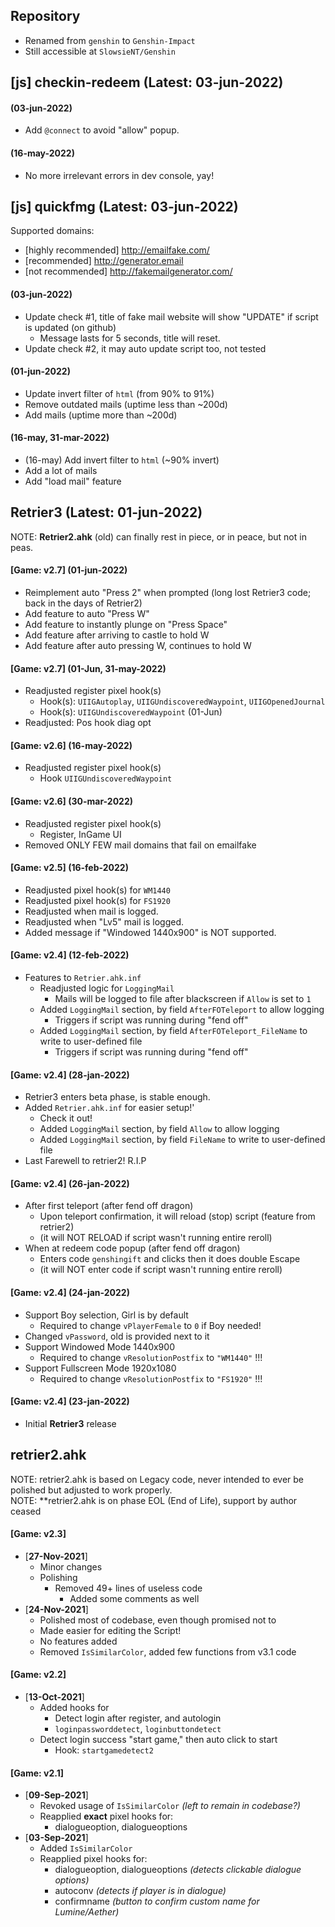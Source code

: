 ## Repository
- Renamed from `genshin` to `Genshin-Impact`
- Still accessible at `SlowsieNT/Genshin`
## [js] checkin-redeem (Latest: 03-jun-2022)
#### (03-jun-2022)
- Add `@connect` to avoid "allow" popup.
#### (16-may-2022)
- No more irrelevant errors in dev console, yay!
## [js] quickfmg (Latest: 03-jun-2022)
Supported domains:
- [highly recommended] http://emailfake.com/
- [recommended] http://generator.email
- [not recommended] http://fakemailgenerator.com/
#### (03-jun-2022)
- Update check #1, title of fake mail website will show "UPDATE" if script is updated (on github)
  - Message lasts for 5 seconds, title will reset.
- Update check #2, it may auto update script too, not tested
#### (01-jun-2022)
- Update invert filter of `html` (from 90% to 91%)
- Remove outdated mails (uptime less than ~200d)
- Add mails (uptime more than ~200d)
#### (16-may, 31-mar-2022)
- (16-may) Add invert filter to `html` (~90% invert)
- Add a lot of mails
- Add "load mail" feature
## Retrier3 (Latest: 01-jun-2022)
NOTE:
**Retrier2.ahk** (old) can finally rest in piece, or in peace, but not in peas.<br>
#### [Game: **v2.7**] (01-jun-2022)
- Reimplement auto "Press 2" when prompted (long lost Retrier3 code; back in the days of Retrier2)
- Add feature to auto "Press W"
- Add feature to instantly plunge on "Press Space"
- Add feature after arriving to castle to hold W
- Add feature after auto pressing W, continues to hold W
#### [Game: **v2.7**] (01-Jun, 31-may-2022)
- Readjusted register pixel hook(s)
  - Hook(s): `UIIGAutoplay`, `UIIGUndiscoveredWaypoint`, `UIIGOpenedJournal`
  - Hook(s): `UIIGUndiscoveredWaypoint` (01-Jun)
- Readjusted: Pos hook diag opt
#### [Game: **v2.6**] (16-may-2022)
- Readjusted register pixel hook(s)
  - Hook `UIIGUndiscoveredWaypoint`
#### [Game: **v2.6**] (30-mar-2022)
- Readjusted register pixel hook(s)
  - Register, InGame UI
- Removed ONLY FEW mail domains that fail on emailfake
#### [Game: **v2.5**] (16-feb-2022)
- Readjusted pixel hook(s) for `WM1440`
- Readjusted pixel hook(s) for `FS1920`
- Readjusted when mail is logged.
- Readjusted when "Lv5" mail is logged.
- Added message if "Windowed 1440x900" is NOT supported.
#### [Game: **v2.4**] (12-feb-2022)
- Features to `Retrier.ahk.inf`
  - Readjusted logic for `LoggingMail`
    - Mails will be logged to file after blackscreen if `Allow` is set to `1`
  - Added `LoggingMail` section, by field `AfterFOTeleport` to allow logging
    - Triggers if script was running during "fend off"
  - Added `LoggingMail` section, by field `AfterFOTeleport_FileName` to write to user-defined file
    - Triggers if script was running during "fend off"
#### [Game: **v2.4**] (28-jan-2022)
- Retrier3 enters beta phase, is stable enough.
- Added `Retrier.ahk.inf` for easier setup!'
  - Check it out!
  - Added `LoggingMail` section, by field `Allow` to allow logging
  - Added `LoggingMail` section, by field `FileName` to write to user-defined file
- Last Farewell to retrier2! R.I.P
#### [Game: **v2.4**] (26-jan-2022)
- After first teleport (after fend off dragon)
  - Upon teleport confirmation, it will reload (stop) script (feature from retrier2)
  - (it will NOT RELOAD if script wasn't running entire reroll)
- When at redeem code popup (after fend off dragon)
  - Enters code `genshingift` and clicks then it does double Escape
  - (it will NOT enter code if script wasn't running entire reroll)
#### [Game: **v2.4**] (24-jan-2022)
- Support Boy selection, Girl is by default
  - Required to change `vPlayerFemale` to `0` if Boy needed!
- Changed `vPassword`, old is provided next to it
- Support Windowed Mode 1440x900
  - Required to change `vResolutionPostfix` to `"WM1440"` !!!
- Support Fullscreen Mode 1920x1080
  - Required to change `vResolutionPostfix` to `"FS1920"` !!!
#### [Game: **v2.4**] (23-jan-2022)
- Initial **Retrier3** release



## retrier2.ahk
NOTE: retrier2.ahk is based on Legacy code, never intended to ever be polished but adjusted to work properly.<br>
NOTE: **retrier2.ahk is on phase EOL (End of Life), support by author ceased<br>
#### [Game: **v2.3**]
- [**27-Nov-2021**]
  - Minor changes
  - Polishing
    - Removed 49+ lines of useless code
      - Added some comments as well
- [**24-Nov-2021**]
  - Polished most of codebase, even though promised not to
  - Made easier for editing the Script!
  - No features added
  - Removed `IsSimilarColor`, added few functions from v3.1 code
#### [Game: **v2.2**]
- [**13-Oct-2021**]
  - Added hooks for
    - Detect login after register, and autologin
    - `loginpassworddetect`, `loginbuttondetect`
  - Detect login success "start game," then auto click to start
    - Hook: `startgamedetect2`
#### [Game: **v2.1**]
- [**09-Sep-2021**]
  - Revoked usage of `IsSimilarColor` *(left to remain in codebase?)*
  - Reapplied **exact** pixel hooks for:
    - dialogueoption, dialogueoptions
- [**03-Sep-2021**]
  - Added `IsSimilarColor`
  - Reapplied pixel hooks for:
    - dialogueoption, dialogueoptions *(detects clickable dialogue options)*
    - autoconv *(detects if player is in dialogue)*
    - confirmname *(button to confirm custom name for Lumine/Aether)*
